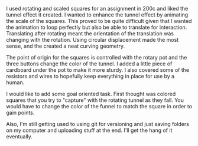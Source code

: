 I used rotating and scaled squares for an assignment in 200c and liked the tunnel effect it created. I wanted to enhance the tunnel effect by animating the scale of the squares. This proved to be quite difficult given that I wanted the animation to loop perfectly but also be able to translate for interaction. Translating after rotating meant the orientation of the translation was changing with the rotation. Using circular displacement made the most sense, and the created a neat curving geometry.

The point of origin for the squares is controlled with the rotary pot and the three buttons change the color of the tunnel. I added a little piece of cardboard under the pot to make it more sturdy. I also covered some of the resistors and wires to hopefully keep everything in place for use by a human.

I would like to add some goal oriented task. First thought was colored squares that you try to "capture" with the rotating tunnel as they fall. You would have to change the color of the funnel to match the square in order to gain points. 

Also, I'm still getting used to using git for versioning and just saving folders on my computer and uploading stuff at the end. I'll get the hang of it eventually. 
